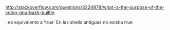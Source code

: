 http://stackoverflow.com/questions/3224878/what-is-the-purpose-of-the-colon-gnu-bash-builtin

: es equivalente a 'true'
En las shells antiguas no existia true
